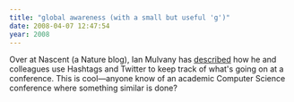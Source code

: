 ```yaml
---
title: "global awareness (with a small but useful 'g')"
date: 2008-04-07 12:47:54
year: 2008
---
```

Over at Nascent (a Nature blog), Ian Mulvany has <a href="http://blogs.nature.com/wp/nascent/2008/04/hashtags_a_scientific_use_case.html">described</a> how he and colleagues use Hashtags and Twitter to keep track of what's going on at a conference.  This is cool—anyone know of an academic Computer Science conference where something similar is done?
